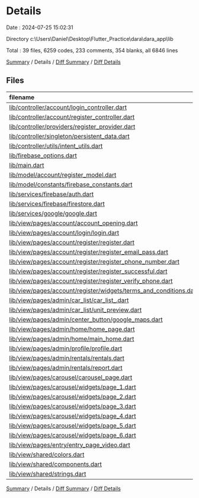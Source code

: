 # Details

Date : 2024-07-25 15:02:31

Directory c:\\Users\\Daniel\\Desktop\\Flutter_Practice\\dara\\dara_app\\lib

Total : 39 files,  6259 codes, 233 comments, 354 blanks, all 6846 lines

[Summary](results.md) / Details / [Diff Summary](diff.md) / [Diff Details](diff-details.md)

## Files
| filename | language | code | comment | blank | total |
| :--- | :--- | ---: | ---: | ---: | ---: |
| [lib/controller/account/login_controller.dart](/lib/controller/account/login_controller.dart) | Dart | 50 | 2 | 4 | 56 |
| [lib/controller/account/register_controller.dart](/lib/controller/account/register_controller.dart) | Dart | 131 | 7 | 10 | 148 |
| [lib/controller/providers/register_provider.dart](/lib/controller/providers/register_provider.dart) | Dart | 42 | 3 | 6 | 51 |
| [lib/controller/singleton/persistent_data.dart](/lib/controller/singleton/persistent_data.dart) | Dart | 23 | 7 | 11 | 41 |
| [lib/controller/utils/intent_utils.dart](/lib/controller/utils/intent_utils.dart) | Dart | 31 | 2 | 5 | 38 |
| [lib/firebase_options.dart](/lib/firebase_options.dart) | Dart | 53 | 12 | 4 | 69 |
| [lib/main.dart](/lib/main.dart) | Dart | 65 | 5 | 10 | 80 |
| [lib/model/account/register_model.dart](/lib/model/account/register_model.dart) | Dart | 28 | 0 | 2 | 30 |
| [lib/model/constants/firebase_constants.dart](/lib/model/constants/firebase_constants.dart) | Dart | 3 | 0 | 0 | 3 |
| [lib/services/firebase/auth.dart](/lib/services/firebase/auth.dart) | Dart | 31 | 6 | 6 | 43 |
| [lib/services/firebase/firestore.dart](/lib/services/firebase/firestore.dart) | Dart | 14 | 0 | 2 | 16 |
| [lib/services/google/google.dart](/lib/services/google/google.dart) | Dart | 21 | 0 | 5 | 26 |
| [lib/view/pages/account/account_opening.dart](/lib/view/pages/account/account_opening.dart) | Dart | 71 | 7 | 8 | 86 |
| [lib/view/pages/account/login/login.dart](/lib/view/pages/account/login/login.dart) | Dart | 222 | 17 | 18 | 257 |
| [lib/view/pages/account/register/register.dart](/lib/view/pages/account/register/register.dart) | Dart | 220 | 10 | 17 | 247 |
| [lib/view/pages/account/register/register_email_pass.dart](/lib/view/pages/account/register/register_email_pass.dart) | Dart | 164 | 12 | 12 | 188 |
| [lib/view/pages/account/register/register_phone_number.dart](/lib/view/pages/account/register/register_phone_number.dart) | Dart | 154 | 15 | 14 | 183 |
| [lib/view/pages/account/register/register_successful.dart](/lib/view/pages/account/register/register_successful.dart) | Dart | 63 | 5 | 7 | 75 |
| [lib/view/pages/account/register/register_verify_phone.dart](/lib/view/pages/account/register/register_verify_phone.dart) | Dart | 105 | 8 | 9 | 122 |
| [lib/view/pages/account/register/widgets/terms_and_conditions.dart](/lib/view/pages/account/register/widgets/terms_and_conditions.dart) | Dart | 370 | 34 | 36 | 440 |
| [lib/view/pages/admin/car_list/car_list_.dart](/lib/view/pages/admin/car_list/car_list_.dart) | Dart | 716 | 15 | 24 | 755 |
| [lib/view/pages/admin/car_list/unit_preview.dart](/lib/view/pages/admin/car_list/unit_preview.dart) | Dart | 0 | 0 | 1 | 1 |
| [lib/view/pages/admin/center_button/google_maps.dart](/lib/view/pages/admin/center_button/google_maps.dart) | Dart | 19 | 0 | 3 | 22 |
| [lib/view/pages/admin/home/home_page.dart](/lib/view/pages/admin/home/home_page.dart) | Dart | 161 | 4 | 10 | 175 |
| [lib/view/pages/admin/home/main_home.dart](/lib/view/pages/admin/home/main_home.dart) | Dart | 736 | 9 | 11 | 756 |
| [lib/view/pages/admin/profile/profile.dart](/lib/view/pages/admin/profile/profile.dart) | Dart | 19 | 0 | 3 | 22 |
| [lib/view/pages/admin/rentals/rentals.dart](/lib/view/pages/admin/rentals/rentals.dart) | Dart | 1,310 | 20 | 29 | 1,359 |
| [lib/view/pages/admin/rentals/report.dart](/lib/view/pages/admin/rentals/report.dart) | Dart | 12 | 0 | 3 | 15 |
| [lib/view/pages/carousel/carousel_page.dart](/lib/view/pages/carousel/carousel_page.dart) | Dart | 12 | 0 | 3 | 15 |
| [lib/view/pages/carousel/widgets/page_1.dart](/lib/view/pages/carousel/widgets/page_1.dart) | Dart | 117 | 2 | 5 | 124 |
| [lib/view/pages/carousel/widgets/page_2.dart](/lib/view/pages/carousel/widgets/page_2.dart) | Dart | 152 | 2 | 5 | 159 |
| [lib/view/pages/carousel/widgets/page_3.dart](/lib/view/pages/carousel/widgets/page_3.dart) | Dart | 152 | 2 | 5 | 159 |
| [lib/view/pages/carousel/widgets/page_4.dart](/lib/view/pages/carousel/widgets/page_4.dart) | Dart | 152 | 2 | 5 | 159 |
| [lib/view/pages/carousel/widgets/page_5.dart](/lib/view/pages/carousel/widgets/page_5.dart) | Dart | 152 | 2 | 5 | 159 |
| [lib/view/pages/carousel/widgets/page_6.dart](/lib/view/pages/carousel/widgets/page_6.dart) | Dart | 152 | 2 | 5 | 159 |
| [lib/view/pages/entry/entry_page_video.dart](/lib/view/pages/entry/entry_page_video.dart) | Dart | 49 | 0 | 10 | 59 |
| [lib/view/shared/colors.dart](/lib/view/shared/colors.dart) | Dart | 16 | 0 | 0 | 16 |
| [lib/view/shared/components.dart](/lib/view/shared/components.dart) | Dart | 253 | 4 | 12 | 269 |
| [lib/view/shared/strings.dart](/lib/view/shared/strings.dart) | Dart | 218 | 17 | 29 | 264 |

[Summary](results.md) / Details / [Diff Summary](diff.md) / [Diff Details](diff-details.md)